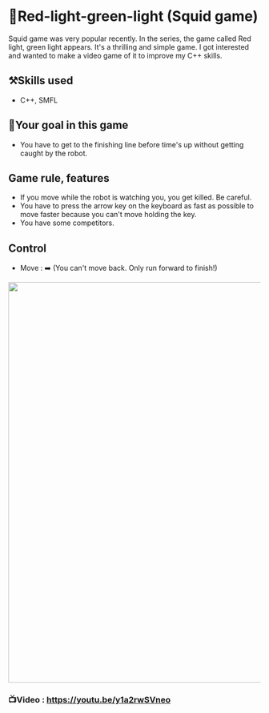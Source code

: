 # 🚥Red-light-green-light (Squid game)
Squid game was very popular recently. In the series, the game called Red light, green light appears. It's a thrilling and simple game. I got interested and wanted to make a video game of it to improve my C++ skills.

## ⚒️Skills used
* C++, SMFL

## 🥅Your goal in this game
* You have to get to the finishing line before time's up without getting caught by the robot.

## Game rule, features
* If you move while the robot is watching you, you get killed. Be careful.
* You have to press the arrow key on the keyboard as fast as possible to move faster because you can't move holding the key.
* You have some competitors.

## Control
* Move : ➡️ (You can't move back. Only run forward to finish!)
<img src="https://user-images.githubusercontent.com/67142421/148660499-dd3b5e63-a2bc-4b17-9c36-49faff18ed68.png" width="600" height="800">

### 📺Video : https://youtu.be/y1a2rwSVneo

